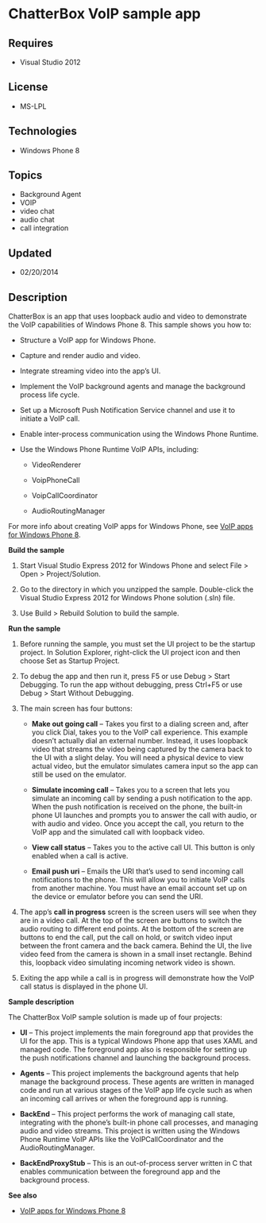 # ChatterBox VoIP sample app
## Requires
- Visual Studio 2012
## License
- MS-LPL
## Technologies
- Windows Phone 8
## Topics
- Background Agent
- VOIP
- video chat
- audio chat
- call integration
## Updated
- 02/20/2014
## Description

<div id="mainBody">
<p></p>
<div class="introduction">
<p>ChatterBox is an app that uses loopback audio and video to demonstrate the VoIP capabilities of Windows Phone 8. This sample shows you how to:
</p>
<ul>
<li>
<p>Structure a VoIP app for Windows Phone.</p>
</li><li>
<p>Capture and render audio and video.</p>
</li><li>
<p>Integrate streaming video into the app’s UI.</p>
</li><li>
<p>Implement the VoIP background agents and manage the background process life cycle.</p>
</li><li>
<p>Set up a Microsoft Push Notification Service channel and use it to initiate a VoIP call.</p>
</li><li>
<p>Enable inter-process communication using the Windows Phone Runtime.</p>
</li><li>
<p>Use the Windows Phone Runtime VoIP APIs, including:</p>
<ul>
<li>
<p>VideoRenderer</p>
</li><li>
<p>VoipPhoneCall</p>
</li><li>
<p>VoipCallCoordinator</p>
</li><li>
<p>AudioRoutingManager</p>
</li></ul>
</li></ul>
<p>For more info about creating VoIP apps for Windows Phone, see <a href="http://msdn.microsoft.com/en-us/library/windowsphone/develop/jj206983(v=vs.105).aspx">
VoIP apps for Windows Phone 8</a>.</p>
<p><b>Build the sample</b> </p>
<ol>
<li>
<p>Start Visual Studio Express 2012 for Windows&nbsp;Phone and select <span class="ui">
File</span> &gt; <span class="ui">Open</span> &gt; <span class="ui">Project/Solution</span>.
</p>
</li><li>
<p>Go to the directory in which you unzipped the sample. Double-click the Visual Studio Express 2012 for Windows&nbsp;Phone solution (<span class="label">.sln</span>) file.
</p>
</li><li>
<p>Use <span class="ui">Build</span> &gt; <span class="ui">Rebuild Solution</span> to build the sample.
</p>
</li></ol>
<p><b>Run the sample</b> </p>
<ol>
<li>
<p>Before running the sample, you must set the UI project to be the startup project. In
<span class="ui">Solution Explorer</span>, right-click the UI project icon and then choose
<span class="ui">Set as Startup Project</span>. </p>
</li><li>
<p>To debug the app and then run it, press F5 or use <span class="ui">Debug</span> &gt;
<span class="ui">Start Debugging</span>. To run the app without debugging, press Ctrl&#43;F5 or use
<span class="ui">Debug</span> &gt; <span class="ui">Start Without Debugging</span>.</p>
</li><li>
<p>The main screen has four buttons:</p>
<ul>
<li>
<p><b>Make out going call</b> – Takes you first to a dialing screen and, after you click
<span class="ui">Dial</span>, takes you to the VoIP call experience. This example doesn’t actually dial an external number. Instead, it uses loopback video that streams the video being captured by the camera back to the UI with a slight delay. You will need
 a physical device to view actual video, but the emulator simulates camera input so the app can still be used on the emulator.</p>
</li><li>
<p><b>Simulate incoming call</b> – Takes you to a screen that lets you simulate an incoming call by sending a push notification to the app. When the push notification is received on the phone, the built-in phone UI launches and prompts you to answer the call
 with audio, or with audio and video. Once you accept the call, you return to the VoIP app and the simulated call with loopback video.</p>
</li><li>
<p><b>View call status</b> – Takes you to the active call UI. This button is only enabled when a call is active.</p>
</li><li>
<p><b>Email push uri</b> – Emails the URI that’s used to send incoming call notifications to the phone. This will allow you to initiate VoIP calls from another machine. You must have an email account set up on the device or emulator before you can send the
 URI.</p>
</li></ul>
</li><li>
<p>The app’s <b>call in progress</b> screen is the screen users will see when they are in a video call. At the top of the screen are buttons to switch the audio routing to different end points. At the bottom of the screen are buttons to end the call, put the
 call on hold, or switch video input between the front camera and the back camera. Behind the UI, the live video feed from the camera is shown in a small inset rectangle. Behind this, loopback video simulating incoming network video is shown.</p>
</li><li>
<p>Exiting the app while a call is in progress will demonstrate how the VoIP call status is displayed in the phone UI.</p>
</li></ol>
<p><b>Sample description</b> </p>
<p>The ChatterBox VoIP sample solution is made up of four projects:</p>
<ul>
<li>
<p><b>UI</b> – This project implements the main foreground app that provides the UI for the app. This is a typical Windows Phone app that uses XAML and managed code. The foreground app also is responsible for setting up the push notifications channel and launching
 the background process.</p>
</li><li>
<p><b>Agents</b> – This project implements the background agents that help manage the background process. These agents are written in managed code and run at various stages of the VoIP app life cycle such as when an incoming call arrives or when the foreground
 app is running.</p>
</li><li>
<p><b>BackEnd</b> – This project performs the work of managing call state, integrating with the phone’s built-in phone call processes, and managing audio and video streams. This project is written using the Windows Phone Runtime VoIP APIs like the
<span value="VoIPCallCoordinator"><span class="keyword">VoIPCallCoordinator</span></span> and the
<span value="AudioRoutingManager"><span class="keyword">AudioRoutingManager</span></span>.</p>
</li><li>
<p><b>BackEndProxyStub</b> – This is an out-of-process server written in C that enables communication between the foreground app and the background process.</p>
</li></ul>
<p><b>See also</b> </p>
<ul>
<li>
<p><a href="http://msdn.microsoft.com/en-us/library/windowsphone/develop/jj206983(v=vs.105).aspx">VoIP apps for Windows Phone 8</a>
</p>
</li></ul>
</div>
</div>
